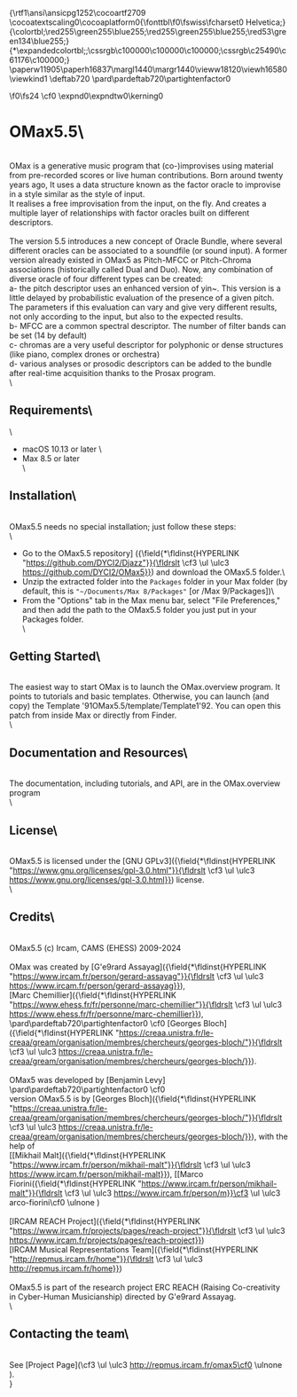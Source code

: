 {\rtf1\ansi\ansicpg1252\cocoartf2709
\cocoatextscaling0\cocoaplatform0{\fonttbl\f0\fswiss\fcharset0 Helvetica;}
{\colortbl;\red255\green255\blue255;\red255\green255\blue255;\red53\green134\blue255;}
{\*\expandedcolortbl;;\cssrgb\c100000\c100000\c100000;\cssrgb\c25490\c61176\c100000;}
\paperw11905\paperh16837\margl1440\margr1440\vieww18120\viewh16580\viewkind1
\deftab720
\pard\pardeftab720\partightenfactor0

\f0\fs24 \cf0 \expnd0\expndtw0\kerning0
# OMax5.5\
\
OMax is a generative music program that (co-)improvises using material from pre-recorded scores or live human contributions. Born around twenty years ago, It uses a data structure known as the factor oracle to improvise in a style similar as the style of input.\
It realises a free improvisation from the input, on the fly. And creates a multiple layer of relationships with factor oracles built on different descriptors.\
\
The version 5.5 introduces a new concept of Oracle Bundle, where several different oracles can be associated to a soundfile (or sound input). A former version already existed in OMax5 as Pitch-MFCC or Pitch-Chroma associations (historically called Dual and Duo). Now, any combination of diverse oracle of four different types can be created:\
a- the pitch descriptor uses an enhanced version of yin~. This version is a little delayed by probabilistic evaluation of the presence of a given pitch. The parameters if this evaluation can vary and give very different results, not only according to the input, but also to the expected results.\
b- MFCC are a common spectral descriptor. The number of filter bands can be set (14 by default)\
c- chromas are a very useful descriptor for polyphonic or dense structures (like piano, complex drones or orchestra)\
d- various analyses or prosodic descriptors can be added to the bundle after real-time acquisition thanks to the Prosax program.\
\
## Requirements\
\
* macOS 10.13 or later \
* Max 8.5 or later\
\
## Installation\
\
OMax5.5 needs no special installation; just follow these steps:\
\
- Go to the OMax5.5 repository] ({\field{\*\fldinst{HYPERLINK "https://github.com/DYCI2/Djazz"}}{\fldrslt \cf3 \ul \ulc3 https://github.com/DYCI2/OMax5}}) and download the OMax5.5 folder.\
- Unzip the extracted folder into the `Packages` folder in your Max folder (by default, this is `"~/Documents/Max 8/Packages"` [or /Max 9/Packages])\
- From the "Options" tab in the Max menu bar, select "File Preferences," and then add the path to the OMax5.5 folder you just put in your Packages folder.\
\
## Getting Started\
\
The easiest way to start OMax is to launch the OMax.overview program. It points to tutorials and basic templates. Otherwise, you can launch (and copy) the Template \'91OMax5.5/template/Template1\'92. You can open this patch from inside Max or directly from Finder.\
\
## Documentation and Resources\
\
The documentation, including tutorials, and API, are in the OMax.overview program\
\
## License\
\
OMax5.5 is licensed under the [GNU GPLv3]({\field{\*\fldinst{HYPERLINK "https://www.gnu.org/licenses/gpl-3.0.html"}}{\fldrslt \cf3 \ul \ulc3 https://www.gnu.org/licenses/gpl-3.0.html}}) license.\
\
## Credits\
\
OMax5.5 (c) Ircam, CAMS (EHESS) 2009-2024\
\
OMax was created by [G\'e9rard Assayag]({\field{\*\fldinst{HYPERLINK "https://www.ircam.fr/person/gerard-assayag"}}{\fldrslt \cf3 \ul \ulc3 https://www.ircam.fr/person/gerard-assayag}}),\
[Marc Chemillier]({\field{\*\fldinst{HYPERLINK "https://www.ehess.fr/fr/personne/marc-chemillier"}}{\fldrslt \cf3 \ul \ulc3 https://www.ehess.fr/fr/personne/marc-chemillier}}),\
\pard\pardeftab720\partightenfactor0
\cf0 [Georges Bloch]({\field{\*\fldinst{HYPERLINK "https://creaa.unistra.fr/le-creaa/gream/organisation/membres/chercheurs/georges-bloch/"}}{\fldrslt \cf3 \ul \ulc3 https://creaa.unistra.fr/le-creaa/gream/organisation/membres/chercheurs/georges-bloch/}}).\
\
OMax5 was developed by [Benjamin Levy] \
\pard\pardeftab720\partightenfactor0
\cf0 \
version OMax5.5 is by [Georges Bloch]({\field{\*\fldinst{HYPERLINK "https://creaa.unistra.fr/le-creaa/gream/organisation/membres/chercheurs/georges-bloch/"}}{\fldrslt \cf3 \ul \ulc3 https://creaa.unistra.fr/le-creaa/gream/organisation/membres/chercheurs/georges-bloch/}}), with the help of\
[[Mikhail Malt]({\field{\*\fldinst{HYPERLINK "https://www.ircam.fr/person/mikhail-malt"}}{\fldrslt \cf3 \ul \ulc3 https://www.ircam.fr/person/mikhail-malt}}), [[Marco Fiorini({\field{\*\fldinst{HYPERLINK "https://www.ircam.fr/person/mikhail-malt"}}{\fldrslt \cf3 \ul \ulc3 https://www.ircam.fr/person/m}}\cf3 \ul \ulc3 arco-fiorini\cf0 \ulnone )\
\
[IRCAM REACH Project]({\field{\*\fldinst{HYPERLINK "https://www.ircam.fr/projects/pages/reach-project"}}{\fldrslt \cf3 \ul \ulc3 https://www.ircam.fr/projects/pages/reach-project}})\
[IRCAM Musical Representations Team]({\field{\*\fldinst{HYPERLINK "http://repmus.ircam.fr/home"}}{\fldrslt \cf3 \ul \ulc3 http://repmus.ircam.fr/home}})  \
\
OMax5.5 is part of the research project ERC REACH (Raising Co-creativity in Cyber-Human Musicianship) directed by G\'e9rard Assayag.\
\
## Contacting the team\
\
See [Project Page](\cf3 \ul \ulc3 http://repmus.ircam.fr/omax5\cf0 \ulnone ).\
}